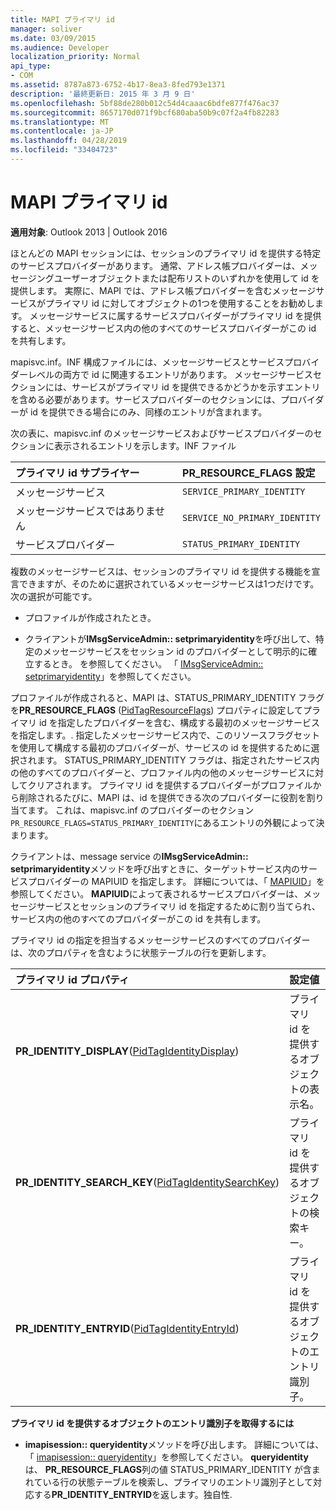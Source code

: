 ```yaml
---
title: MAPI プライマリ id
manager: soliver
ms.date: 03/09/2015
ms.audience: Developer
localization_priority: Normal
api_type:
- COM
ms.assetid: 8787a873-6752-4b17-8ea3-8fed793e1371
description: '最終更新日: 2015 年 3 月 9 日'
ms.openlocfilehash: 5bf88de280b012c54d4caaac6bdfe877f476ac37
ms.sourcegitcommit: 8657170d071f9bcf680aba50b9c07f2a4fb82283
ms.translationtype: MT
ms.contentlocale: ja-JP
ms.lasthandoff: 04/28/2019
ms.locfileid: "33404723"
---
```

# <a name="mapi-primary-identity"></a>MAPI プライマリ id

  
  
**適用対象**: Outlook 2013 | Outlook 2016 
  
ほとんどの MAPI セッションには、セッションのプライマリ id を提供する特定のサービスプロバイダーがあります。 通常、アドレス帳プロバイダーは、メッセージングユーザーオブジェクトまたは配布リストのいずれかを使用して id を提供します。 実際に、MAPI では、アドレス帳プロバイダーを含むメッセージサービスがプライマリ id に対してオブジェクトの1つを使用することをお勧めします。 メッセージサービスに属するサービスプロバイダーがプライマリ id を提供すると、メッセージサービス内の他のすべてのサービスプロバイダーがこの id を共有します。
  
mapisvc.inf。INF 構成ファイルには、メッセージサービスとサービスプロバイダーレベルの両方で id に関連するエントリがあります。 メッセージサービスセクションには、サービスがプライマリ id を提供できるかどうかを示すエントリを含める必要があります。サービスプロバイダーのセクションには、プロバイダーが id を提供できる場合にのみ、同様のエントリが含まれます。
  
次の表に、mapisvc.inf のメッセージサービスおよびサービスプロバイダーのセクションに表示されるエントリを示します。INF ファイル
  
|**プライマリ id サプライヤー**|**PR_RESOURCE_FLAGS 設定**|
|:-----|:-----|
|メッセージサービス  <br/> | `SERVICE_PRIMARY_IDENTITY` <br/> |
|メッセージサービスではありません  <br/> | `SERVICE_NO_PRIMARY_IDENTITY` <br/> |
|サービスプロバイダー  <br/> | `STATUS_PRIMARY_IDENTITY` <br/> |
   
複数のメッセージサービスは、セッションのプライマリ id を提供する機能を宣言できますが、そのために選択されているメッセージサービスは1つだけです。 次の選択が可能です。
  
- プロファイルが作成されたとき。
    
- クライアントが**IMsgServiceAdmin:: setprimaryidentity**を呼び出して、特定のメッセージサービスをセッション id のプロバイダーとして明示的に確立するとき。 を参照してください。 「 [IMsgServiceAdmin:: setprimaryidentity](imsgserviceadmin-setprimaryidentity.md)」を参照してください。
    
プロファイルが作成されると、MAPI は、STATUS_PRIMARY_IDENTITY フラグを**PR_RESOURCE_FLAGS** ([PidTagResourceFlags](pidtagresourceflags-canonical-property.md)) プロパティに設定してプライマリ id を指定したプロバイダーを含む、構成する最初のメッセージサービスを指定します。. 指定したメッセージサービス内で、このリソースフラグセットを使用して構成する最初のプロバイダーが、サービスの id を提供するために選択されます。 STATUS_PRIMARY_IDENTITY フラグは、指定されたサービス内の他のすべてのプロバイダーと、プロファイル内の他のメッセージサービスに対してクリアされます。 プライマリ id を提供するプロバイダーがプロファイルから削除されるたびに、MAPI は、id を提供できる次のプロバイダーに役割を割り当てます。 これは、mapisvc.inf のプロバイダーのセクション`PR_RESOURCE_FLAGS=STATUS_PRIMARY_IDENTITY`にあるエントリの外観によって決まります。 
  
クライアントは、message service の**IMsgServiceAdmin:: setprimaryidentity**メソッドを呼び出すときに、ターゲットサービス内のサービスプロバイダーの MAPIUID を指定します。 詳細については、「 [MAPIUID](mapiuid.md)」を参照してください。 **MAPIUID**によって表されるサービスプロバイダーは、メッセージサービスとセッションのプライマリ id を指定するために割り当てられ、サービス内の他のすべてのプロバイダーがこの id を共有します。 
  
プライマリ id の指定を担当するメッセージサービスのすべてのプロバイダーは、次のプロパティを含むように状態テーブルの行を更新します。
  
|**プライマリ id プロパティ**|**設定値**|
|:-----|:-----|
|**PR_IDENTITY_DISPLAY**([PidTagIdentityDisplay](pidtagidentitydisplay-canonical-property.md))  <br/> |プライマリ id を提供するオブジェクトの表示名。  <br/> |
|**PR_IDENTITY_SEARCH_KEY**([PidTagIdentitySearchKey](pidtagidentitysearchkey-canonical-property.md))  <br/> |プライマリ id を提供するオブジェクトの検索キー。  <br/> |
|**PR_IDENTITY_ENTRYID**([PidTagIdentityEntryId](pidtagidentityentryid-canonical-property.md))  <br/> |プライマリ id を提供するオブジェクトのエントリ識別子。  <br/> |
   
 **プライマリ id を提供するオブジェクトのエントリ識別子を取得するには**
  
- **imapisession:: queryidentity**メソッドを呼び出します。 詳細については、「 [imapisession:: queryidentity](imapisession-queryidentity.md)」を参照してください。 **queryidentity**は、 **PR_RESOURCE_FLAGS**列の値 STATUS_PRIMARY_IDENTITY が含まれている行の状態テーブルを検索し、プライマリのエントリ識別子として対応する**PR_IDENTITY_ENTRYID**を返します。独自性. 
    

